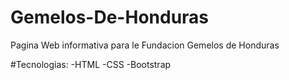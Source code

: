 # Gemelos-De-Honduras
Pagina Web informativa para le Fundacion Gemelos de Honduras

#Tecnologias:
-HTML
-CSS
-Bootstrap
